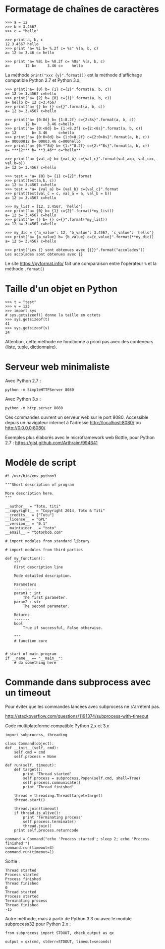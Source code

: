 # Formatage de chaînes de caractères

    >>> a = 12
    >>> b = 3.4567
    >>> c = "hello"

    >>> print a, b, c
    12 3.4567 hello
    >>> print "a= %i b= %.2f c= %s" %(a, b, c)
    a= 12 b= 3.46 c= hello

    >>> print "a= %8i b= %8.2f c= %8s" %(a, b, c)
    a=       12 b=     3.46 c=    hello

La méthode `print("xxx {y}".format())` est la méthode d'affichage compatible Python 2.7 et Python 3.x.

    >>> print("a= {0} b= {1} c={2}".format(a, b, c))
    a= 12 b= 3.4567 c=hello
    >>> print("a= {2} b= {0} c={1}".format(a, b, c))
    a= hello b= 12 c=3.4567
    >>> print("a= {} b= {} c={}".format(a, b, c))
    a= 12 b= 3.4567 c=hello
    
    >>> print("a= {0:8d} b= {1:8.2f} c={2:8s}".format(a, b, c))
    a=       12 b=     3.46 c=hello  
    >>> print("a= {0:<8d} b= {1:<8.2f} c={2:<8s}".format(a, b, c))
    a= 12       b= 3.46     c=hello  
    >>> print("a= {0:0>8d} b= {1:0>8.2f} c={2:0>8s}".format(a, b, c))
    a= 00000012 b= 00003.46 c=000hello
    >>> print("a= {0:*^8d} b= {1:*^8.2f} c={2:*^8s}".format(a, b, c))
    a= ***12*** b= **3.46** c=*hello**

    >>> print("a= {val_a} b= {val_b} c={val_c}".format(val_a=a, val_c=c, val_b=b))
    a= 12 b= 3.4567 c=hello

    >>> test = "a= {0} b= {1} c={2}".format
    >>> print(test(a,b, c))
    a= 12 b= 3.4567 c=hello
    >>> test = "a= {val_a} b= {val_b} c={val_c}".format
    >>> print(test(val_c = c, val_a = a, val_b = b))
    a= 12 b= 3.4567 c=hello

    >>> my_list = [12, 3.4567, 'hello']
    >>> print("a= {0} b= {1} c={2}".format(*my_list))
    a= 12 b= 3.4567 c=hello
    >>> print("a= {} b= {} c={}".format(*my_list))
    a= 12 b= 3.4567 c=hello

    >>> my_dic = {'a_value': 12, 'b_value': 3.4567, 'c_value': 'hello'}
    >>> print("a= {a_value} b= {b_value} c={c_value}".format(**my_dic))
    a= 12 b= 3.4567 c=hello

    >>> print("Les {} sont obtenues avec {{}}".format("accolades"))
    Les accolades sont obtenues avec {}

Le site <https://pyformat.info/> fait une comparaison entre l'opérateur `%` et la méthode `.format()`


# Taille d'un objet en Python

    >>> t = "test"
    >>> v = 123
    >>> import sys
    # sys.getsizeof() donne la taille en octets
    >>> sys.getsizeof(t)
    41
    >>> sys.getsizeof(v)
    24

Attention, cette méthode ne fonctionne a priori pas avec des conteneurs (liste, tuple, dictionnaire).


# Serveur web minimaliste

Avec Python 2.7 :

    python -m SimpleHTTPServer 8080

Avec Python 3.x :

    python -m http.server 8080

Ces commandes ouvrent un serveur web sur le port 8080. Accessible depuis un navigateur internet à l'adresse <http://localhost:8080/> ou <http://0.0.0.0:8080/>. 

Exemples plus élaborés avec le microframework web Bottle, pour Python 2.7 : <https://gist.github.com/Arthraim/994641>


# Modèle de script

    #! /usr/bin/env python3
    
    """Short description of program

    More description here.
    """
    
    __author__ = "Toto, titi"
    __copyright__ = "Copyright 2014, Toto & Titi"
    __credits__ = ["Tutu"]
    __license__ = "GPL"
    __version__ = "0.1"
    __maintainer__ = "toto"
    __email__ = "toto@bob.com"
    
    # import modules from standard library

    # import modules from third parties

    def my_function():
        """
        First description line

        Mode detailed description.

        Parameters
        ----------
        param1 : int
            The first parameter.
        param2 : str
            The second parameter.

        Returns
        -------
        bool
            True if successful, False otherwise.

        """
        # function core
        

    # start of main program
    if __name__ == "__main__":
        # do something here


# Commande dans subprocess avec un timeout

Pour éviter que les commandes lancées avec subprocess ne s'arrêtent pas.

http://stackoverflow.com/questions/1191374/subprocess-with-timeout

Code multiplateforme compatible Python 2.x et 3.x

    import subprocess, threading

    class Command(object):
    def __init__(self, cmd):
        self.cmd = cmd
        self.process = None

    def run(self, timeout):
        def target():
            print 'Thread started'
            self.process = subprocess.Popen(self.cmd, shell=True)
            self.process.communicate()
            print 'Thread finished'

        thread = threading.Thread(target=target)
        thread.start()

        thread.join(timeout)
        if thread.is_alive():
            print 'Terminating process'
            self.process.terminate()
            thread.join()
        print self.process.returncode

    command = Command("echo 'Process started'; sleep 2; echo 'Process finished'")
    command.run(timeout=3)
    command.run(timeout=1)

Sortie :

    Thread started
    Process started
    Process finished
    Thread finished
    0
    Thread started
    Process started
    Terminating process
    Thread finished
    -15

Autre méthode, mais à partir de Python 3.3 ou avec le module subprocess32 pour Python 2.x :

    from subprocess import STDOUT, check_output as qx

    output = qx(cmd, stderr=STDOUT, timeout=seconds)

 
